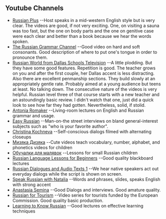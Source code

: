## Youtube Channels
* [Russian Plus](https://www.youtube.com/user/RussianPlus)
	--Host speaks in a mid-western English style but is very clear. The videos are
	good, if not very exciting. One, on visiting a sauna was too fast, but the
	one on body parts and the one on genitive case were each clear and better
	than a book because we hear the words spoken.
* [The Russian Grammar Channel](https://www.youtube.com/user/russiangrammar/)
	--Good video on hard and soft consonants. Good description of where to put
	one's tongue in order to pronounce them.
* [Russian World from Dallas Schools Television](https://www.youtube.com/playlist?list=PLF2F566484C119BF4)
	--A little plodding. But they have some good features. Repetition is good.
	The teacher grows on you and after the first couple, her Dallas accent is
	less distracting. Also there are excellent penmanship sections. They build
	slowly at an appropriately gentle rate. Probably aimed at a young audience
	but teens at least. No talking down. The consecutive nature of the videos
	is very helpful. Russian level three of that course starts with a new
	teacher and an astoundingly basic review. I didn't watch that one, just
	did a quick look to see how far they had gotten. Nevertheless, solid, if stolid.
* [Antonia Romaker](https://www.youtube.com/channel/UC9ETejVKeoSD3eX0aRkY64A)
	--Living-room lectures on English and Russian grammar and usage.
* [Easy Russian](https://www.youtube.com/playlist?list=PLA5UIoabheFNOmTYF_LDqbO42p8Ng0LLa)
	--Man-on-the street interviews on bland general-interest subjects such
	as "who is your favorite author".
* [Christina Kochneva](https://www.youtube.com/channel/UC72DaxjpliRGe1kpTN4U5Ug)
	--Self-conscious dialogs filmed with alternating closeups
* [Мизяка Дизяка](https://www.youtube.com/channel/UCd9SVWsoWGWLG_hoqOw5piQ)
	--Cute videos teach vocabulary, number, alphabet, and phonetics videos for children
* [Обучалки для малявок](https://www.youtube.com/channel/UCYtLn3pLrcoM7PXD0hyQPhQ)
	--Lessons for small Russian children
* [Russian Language Lessons for Beginners](https://www.youtube.com/playlist?list=PLJsNPbUR-W8D7SrONeNKJjOEoXi0R8U8c)
	--Good quality blackboard lectures
* [Russian Dialogues and Audio Texts 1](https://www.youtube.com/playlist?list=PLDwLEdIqR-fibgqxbCDzlMWfSj0D4-HBb)
	--We hear native speakers act out everyday dialogs while the script is
	shown on screen.
* [Speak Russian with Natalia](https://www.youtube.com/playlist?list=PL465ZjxENzxHy6AiwW_BlOuKMfXBQtrZU)
	--Words and phrases, slides, speaks English with strong accent
* [Anastasia Semina](https://www.youtube.com/channel/UCtZ7CepLxk_dSbsbRFgPaFw)
	--Good Dialogs and interviews. Good amature quality.
* [Russian for Tourism](https://www.youtube.com/channel/UCLn6xjVtH88T1aje6TLE0Dg)
	--Video series for tourists funded by the European Commission. Good
	quality basic production.
* [Learning to Know Russian](https://www.youtube.com/channel/UCrLKf3zg24C3e1xQFmcA0Wg)
	--Good lectures on effective learning techniques
